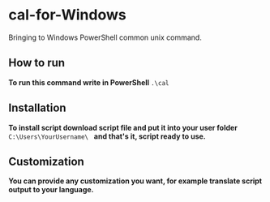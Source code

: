 # cal-for-Windows
Bringing to Windows PowerShell common unix command.

## How to run
<b> To run this command write in PowerShell </b>  <code>.\cal</code>

## Installation
<b> To install script download script file and put it into your user folder </b> <code> C:\Users\YourUsername\ </code> <b> and that's it, script ready to use. </b>

## Customization
<b> You can provide any customization you want, for example translate script output to your language. </b>
